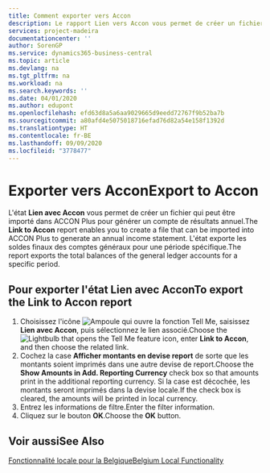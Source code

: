 ```yaml
---
title: Comment exporter vers Accon
description: Le rapport Lien vers Accon vous permet de créer un fichier qui peut être importé dans ACCON Plus pour générer un compte de résultat annuel.
services: project-madeira
documentationcenter: ''
author: SorenGP
ms.service: dynamics365-business-central
ms.topic: article
ms.devlang: na
ms.tgt_pltfrm: na
ms.workload: na
ms.search.keywords: ''
ms.date: 04/01/2020
ms.author: edupont
ms.openlocfilehash: efd63d8a5a6aa9029665d9eedd72767f9b52ba7b
ms.sourcegitcommit: a80afd4e5075018716efad76d82a54e158f1392d
ms.translationtype: HT
ms.contentlocale: fr-BE
ms.lasthandoff: 09/09/2020
ms.locfileid: "3778477"
---
```

# <a name="export-to-accon"></a><span data-ttu-id="78759-103">Exporter vers Accon</span><span class="sxs-lookup"><span data-stu-id="78759-103">Export to Accon</span></span>
<span data-ttu-id="78759-104">L'état **Lien avec Accon** vous permet de créer un fichier qui peut être importé dans ACCON Plus pour générer un compte de résultats annuel.</span><span class="sxs-lookup"><span data-stu-id="78759-104">The **Link to Accon** report enables you to create a file that can be imported into ACCON Plus to generate an annual income statement.</span></span> <span data-ttu-id="78759-105">L'état exporte les soldes finaux des comptes généraux pour une période spécifique.</span><span class="sxs-lookup"><span data-stu-id="78759-105">The report exports the total balances of the general ledger accounts for a specific period.</span></span>  

## <a name="to-export-the-link-to-accon-report"></a><span data-ttu-id="78759-106">Pour exporter l'état Lien avec Accon</span><span class="sxs-lookup"><span data-stu-id="78759-106">To export the Link to Accon report</span></span>  
1.  <span data-ttu-id="78759-107">Choisissez l'icône ![Ampoule qui ouvre la fonction Tell Me](../../media/ui-search/search_small.png "Dites-moi ce que vous voulez faire"), saisissez **Lien avec Accon**, puis sélectionnez le lien associé.</span><span class="sxs-lookup"><span data-stu-id="78759-107">Choose the ![Lightbulb that opens the Tell Me feature](../../media/ui-search/search_small.png "Tell me what you want to do") icon, enter **Link to Accon**, and then choose the related link.</span></span>  
2.  <span data-ttu-id="78759-108">Cochez la case **Afficher montants en devise report** de sorte que les montants soient imprimés dans une autre devise de report.</span><span class="sxs-lookup"><span data-stu-id="78759-108">Choose the **Show Amounts in Add. Reporting Currency** check box so that amounts print in the additional reporting currency.</span></span> <span data-ttu-id="78759-109">Si la case est décochée, les montants seront imprimés dans la devise locale.</span><span class="sxs-lookup"><span data-stu-id="78759-109">If the check box is cleared, the amounts will be printed in local currency.</span></span>  
3.  <span data-ttu-id="78759-110">Entrez les informations de filtre.</span><span class="sxs-lookup"><span data-stu-id="78759-110">Enter the filter information.</span></span>  
4.  <span data-ttu-id="78759-111">Cliquez sur le bouton **OK**.</span><span class="sxs-lookup"><span data-stu-id="78759-111">Choose the **OK** button.</span></span>  

## <a name="see-also"></a><span data-ttu-id="78759-112">Voir aussi</span><span class="sxs-lookup"><span data-stu-id="78759-112">See Also</span></span>  
 [<span data-ttu-id="78759-113">Fonctionnalité locale pour la Belgique</span><span class="sxs-lookup"><span data-stu-id="78759-113">Belgium Local Functionality</span></span>](belgium-local-functionality.md)
